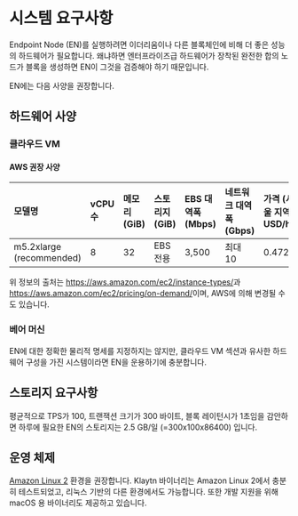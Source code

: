 # 시스템 요구사항

Endpoint Node (EN)를 실행하려면 이더리움이나 다른 블록체인에 비해 더 좋은 성능의 하드웨어가 필요합니다. 왜냐하면 엔터프라이즈급 하드웨어가 장착된 완전한 합의 노드가 블록을 생성하면 EN이 그것을 검증해야 하기 때문입니다.

EN에는 다음 사양을 권장합니다.

## 하드웨어 사양

### 클라우드 VM

#### AWS 권장 사양

| 모델명                      | vCPU 수 | 메모리 (GiB) | 스토리지 (GiB) | EBS 대역폭 (Mbps) | 네트워크 대역폭 (Gbps) | 가격 (서울 지역, USD/h) |
|:------------------------ |:------ |:--------- |:---------- |:-------------- |:--------------- |:----------------- |
| m5.2xlarge (recommended) | 8      | 32        | EBS 전용     | 3,500          | 최대 10           | 0.472             |


위 정보의 출처는 <https://aws.amazon.com/ec2/instance-types/>과 <https://aws.amazon.com/ec2/pricing/on-demand/>이며, AWS에 의해 변경될 수도 있습니다.

### 베어 머신

EN에 대한 정확한 물리적 명세를 지정하지는 않지만, 클라우드 VM 섹션과 유사한 하드웨어 구성을 가진 시스템이라면 EN을 운용하기에 충분합니다.

## 스토리지 요구사항

평균적으로 TPS가 100, 트랜잭션 크기가 300 바이트, 블록 레이턴시가 1초임을 감안하면 하루에 필요한 EN의 스토리지는 2.5 GB/일 (=300x100x86400) 입니다.

## 운영 체제

[Amazon Linux 2](https://aws.amazon.com/ko/about-aws/whats-new/2017/12/introducing-amazon-linux-2/) 환경을 권장합니다. Klaytn 바이너리는 Amazon Linux 2에서 충분히 테스트되었고, 리눅스 기반의 다른 환경에서도 가능합니다. 또한 개발 지원을 위해 macOS 용 바이너리도 제공하고 있습니다.